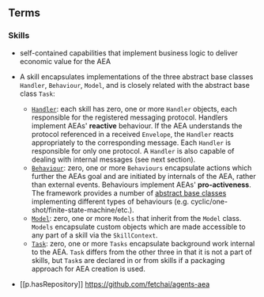 
## Terms

### Skills

- self-contained capabilities that implement business logic to deliver economic value for the AEA
- A skill encapsulates implementations of the three abstract base classes `Handler`, `Behaviour`, `Model`, and is closely related with the abstract base class `Task`:
  -   [`Handler`](https://docs.fetch.ai/aea-framework-documentation/protocol-generator/#how-to-run../api/skills/base#handler-objects): each skill has zero, one or more `Handler` objects, each responsible for the registered messaging protocol. Handlers implement AEAs' **reactive** behaviour. If the AEA understands the protocol referenced in a received `Envelope`, the `Handler` reacts appropriately to the corresponding message. Each `Handler` is responsible for only one protocol. A `Handler` is also capable of dealing with internal messages (see next section).
  -   [`Behaviour`](https://docs.fetch.ai/aea-framework-documentation/protocol-generator/#how-to-run../api/skills/base#behaviour-objects): zero, one or more `Behaviours` encapsulate actions which further the AEAs goal and are initiated by internals of the AEA, rather than external events. Behaviours implement AEAs' **pro-activeness**. The framework provides a number of [abstract base classes](https://docs.fetch.ai/aea-framework-documentation/protocol-generator/#how-to-run../api/skills/behaviours) implementing different types of behaviours (e.g. cyclic/one-shot/finite-state-machine/etc.).
  -   [`Model`](https://docs.fetch.ai/aea-framework-documentation/protocol-generator/#how-to-run../api/skills/base#model-objects): zero, one or more `Models` that inherit from the `Model` class. `Models` encapsulate custom objects which are made accessible to any part of a skill via the `SkillContext`.
  -   [`Task`](https://docs.fetch.ai/aea-framework-documentation/protocol-generator/#how-to-run../api/skills/tasks#task-objects): zero, one or more `Tasks` encapsulate background work internal to the AEA. `Task` differs from the other three in that it is not a part of skills, but `Task`s are declared in or from skills if a packaging approach for AEA creation is used.

- [[p.hasRepository]] https://github.com/fetchai/agents-aea
